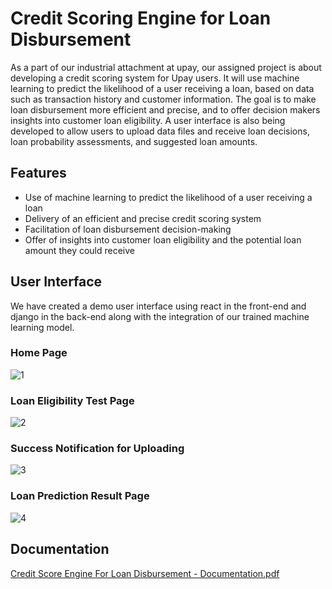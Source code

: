 # Credit Scoring Engine for Loan Disbursement
As a part of our industrial attachment at upay, our assigned project is about developing a credit scoring system for Upay users. It will use machine learning to predict the likelihood of a user receiving a loan, based on data such as transaction history and customer information. The goal is to make loan disbursement more efficient and precise, and to offer decision makers insights into customer loan eligibility. A user interface is also being developed to allow users to upload data files and receive loan decisions, loan probability assessments, and suggested loan amounts.

## Features
* Use of machine learning to predict the likelihood of a user receiving a loan
* Delivery of an efficient and precise credit scoring system
* Facilitation of loan disbursement decision-making
* Offer of insights into customer loan eligibility and the potential loan amount they could receive

## User Interface
We have created a demo user interface using react in the front-end and django in the back-end along with the integration of our trained machine learning model.
### Home Page
![1](https://github.com/arifasfe/credit-scoring-engine/assets/67276690/a36b0dd7-e7a0-48ce-84be-f868176149d7)
### Loan Eligibility Test Page
![2](https://github.com/arifasfe/credit-scoring-engine/assets/67276690/710aa38d-71fe-4b2b-8b35-628127f37271)
### Success Notification for Uploading
![3](https://github.com/arifasfe/credit-scoring-engine/assets/67276690/f640586a-f372-4f21-a482-c6033429b2d9)
### Loan Prediction Result Page
![4](https://github.com/arifasfe/credit-scoring-engine/assets/67276690/dd186106-6e67-4dc7-b4f4-ab44a97b9459)

## Documentation
[Credit Score Engine For Loan Disbursement - Documentation.pdf](https://github.com/arifasfe/credit-scoring-engine/files/12885571/Credit.Score.Engine.For.Loan.Disbursement.-.Documentation.pdf)

